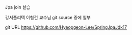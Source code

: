 Jpa join 실습

강서폴리텍 이협건 교수님 git source 중에 일부 

git URL
https://github.com/Hyeopgeon-Lee/SpringJpaJdk17
